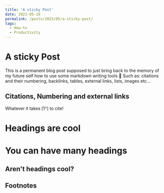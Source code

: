 ```yaml
---
title: 'A sticky Post'
date: 2023-05-19
permalink: /posts/2023/05/a-sticky-post/
tags:
  - How-to
  - Productivity
---
```


A sticky Post
===

This is a permanent blog post supposed to just bring back to the memory of my future self how to use some markdown writing tools 🙂 Such as: citations and their numbering, backlinks, tables, external links, lists, images etc...


## Citations, Numbering and external links 
Whatever it takes [1^] to cite!


Headings are cool
======

You can have many headings
======

Aren't headings cool?
------


## Footnotes
[^1]:
[^2]:
